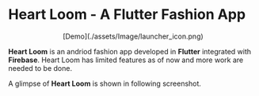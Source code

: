 # Heart Loom - A Flutter Fashion App

<p align="center">
    [Demo](./assets/Image/launcher_icon.png)
</p>

**Heart Loom** is an andriod fashion app developed in **Flutter** integrated with **Firebase**. Heart Loom has limited features as of now and more work are needed to be done.

A glimpse of **Heart Loom** is shown in following screenshot.
